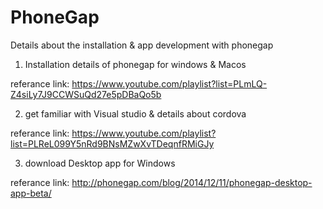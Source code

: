 # PhoneGap
Details about the installation &amp; app development with phonegap


1) Installation details of phonegap for windows & Macos

referance link:
https://www.youtube.com/playlist?list=PLmLQ-Z4siLy7J9CCWSuQd27e5pDBaQo5b




2) get familiar with Visual studio & details about cordova 

referance link:
https://www.youtube.com/playlist?list=PLReL099Y5nRd9BNsMZwXvTDeqnfRMiGJy






3) download Desktop app for Windows

referance link:
http://phonegap.com/blog/2014/12/11/phonegap-desktop-app-beta/
